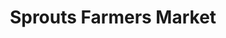 ---
title: "Sprouts Farmers Market"
url: /greenwood-village/sprouts-farmers-market/
shop: Supermarkt
---